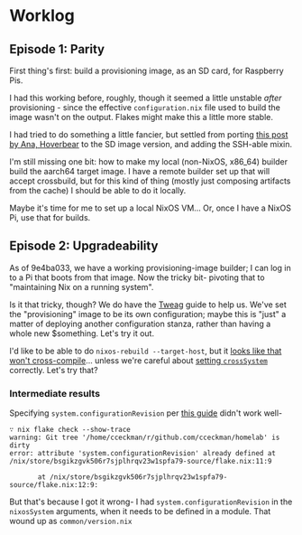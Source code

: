 # Worklog

## Episode 1: Parity

First thing's first: build a provisioning image, as an SD card, for Raspberry
Pis.

I had this working before, roughly, though it seemed a little unstable _after_
provisioning - since the effective `configuration.nix` file used to build the
image wasn't on the output. Flakes might make this a little more stable.

I had tried to do something a little fancier, but settled from porting [this
post by Ana, Hoverbear][hoverbear] to the SD image version, and adding the
SSH-able mixin.

I'm still missing one bit: how to make my local (non-NixOS, x86_64) builder
build the aarch64 target image. I have a remote builder set up that will accept
crossbuild, but for this kind of thing (mostly just composing artifacts from the
cache) I should be able to do it locally.

Maybe it's time for me to set up a local NixOS VM... Or, once I have a NixOS Pi,
use that for builds.

[hoverbear]: https://hoverbear.org/blog/nix-flake-live-media/

## Episode 2: Upgradeability

As of 9e4ba033, we have a working provisioning-image builder; I can log in to a
Pi that boots from that image. Now the tricky bit- pivoting that to "maintaining Nix on a running system".

Is it that tricky, though? We do have the [Tweag] guide to help us. We've set
the "provisioning" image to be its own configuration; maybe this is "just"
a matter of deploying another configuration stanza, rather than having a whole
new $something. Let's try it out.

[Tweag]: https://www.tweag.io/blog/2020-07-31-nixos-flakes/

I'd like to be able to do `nixos-rebuild --target-host`, but it
[looks like that won't cross-compile][issue166838]... unless we're careful
about [setting `crossSystem`][issue167393] correctly. Let's try that?

[issue166838]: https://github.com/NixOS/nixpkgs/issues/166838
[issue167393]: https://github.com/NixOS/nixpkgs/pull/167393/files

### Intermediate results

Specifying `system.configurationRevision` per [this guide][Tweag] didn't work well-

```
∵ nix flake check --show-trace
warning: Git tree '/home/cceckman/r/github.com/cceckman/homelab' is dirty
error: attribute 'system.configurationRevision' already defined at /nix/store/bsgikzgvk506r7sjplhrqv23w1spfa79-source/flake.nix:11:9

       at /nix/store/bsgikzgvk506r7sjplhrqv23w1spfa79-source/flake.nix:12:9:
```

But that's because I got it wrong- I had `system.configurationRevision` in the
`nixosSystem` arguments, when it needs to be defined in a module.
That wound up as `common/version.nix`